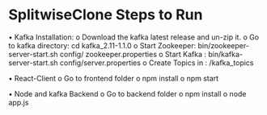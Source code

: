 # SplitwiseClone Steps to Run

•	Kafka Installation:
o	Download the kafka latest release and un-zip it.
o	Go to kafka directory: cd kafka_2.11-1.1.0
o	Start Zookeeper: bin/zookeeper-server-start.sh config/ zookeeper.properties
o	Start Kafka :  bin/kafka-server-start.sh config/server.properties
o	Create Topics in : /kafka_topics

•	React-Client
o	Go to frontend folder
o	npm install
o	npm start

•	Node and kafka Backend
o	Go to backend folder
o	npm install
o	node app.js


